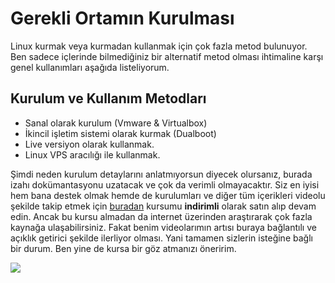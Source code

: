 Gerekli Ortamın Kurulması
=

Linux kurmak veya kurmadan kullanmak için çok fazla metod bulunuyor. Ben sadece içlerinde bilmediğiniz bir alternatif metod olması ihtimaline karşı genel kullanımları aşağıda listeliyorum. 

Kurulum ve Kullanım Metodları
-
 
- Sanal olarak kurulum (Vmware & Virtualbox)
- İkincil işletim sistemi olarak kurmak (Dualboot)
- Live versiyon olarak kullanmak.
- Linux VPS aracılığı ile kullanmak.

Şimdi neden kurulum detaylarını anlatmıyorsun diyecek olursanız, burada izahı dokümantasyonu uzatacak ve çok da verimli olmayacaktır. Siz en iyisi hem bana destek olmak hemde de kurulumları ve diğer tüm içerikleri videolu şekilde takip etmek için [buradan](https://www.udemy.com/kali-linux-ile-sifirdan-temel-linux-egitimi/?couponCode=GITHUB) kursumu **indirimli** olarak satın alıp devam edin. Ancak bu kursu almadan da internet üzerinden araştırarak çok fazla kaynağa ulaşabilirsiniz. Fakat benim videolarımın artısı buraya bağlantılı ve açıklık getirici şekilde ilerliyor olması. Yani tamamen sizlerin isteğine bağlı bir durum. Ben yine de kursa bir göz atmanızı öneririm.


<a href="https://www.udemy.com/kali-linux-ile-sifirdan-temel-linux-egitimi/?couponCode=GITHUB">
  <img src="https://raw.githubusercontent.com/taylanbildik/Linux_Dersleri/master/img/0-%20Gerekli%20Ortam%C4%B1n%20Kurulmas%C4%B1/1.png">
</a>

